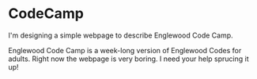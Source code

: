 CodeCamp
========
I'm designing a simple webpage to describe Englewood Code Camp.

Englewood Code Camp is a week-long version of Englewood Codes for adults. Right now the webpage is very boring. I need your help sprucing it up!
